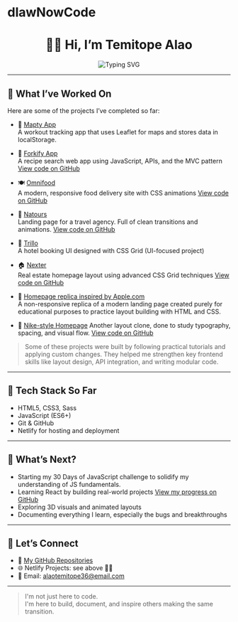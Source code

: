 # dlawNowCode

<h1 align="center">👋🏽 Hi, I’m Temitope Alao</h1>

<p align="center">
  <img src="https://readme-typing-svg.herokuapp.com?font=Fira+Code&size=20&pause=1000&color=00B9F1&width=435&lines=Frontend+Developer+in+Training;Learning+by+Building+Real+Projects" alt="Typing SVG" />
</p>

---

## 🚀 What I’ve Worked On

Here are some of the projects I’ve completed so far:

- 🎯 [Mapty App](https://mapty-tracker.netlify.app)  
   A workout tracking app that uses Leaflet for maps and stores data in localStorage.
  
- 🍴 [Forkify App](https://forkify-temi.netlify.app)  
  A recipe search web app using JavaScript, APIs, and the MVC pattern  
  [View code on GitHub](https://github.com/TemitopeAlao/forkify-temi)

- 🍽 [Omnifood](https://omnifood-temi.netlify.app)  
  A modern, responsive food delivery site with CSS animations
[View code on GitHub](https://github.com/TemitopeAlao/omnifood-)

- 🌿 [Natours](https://natours-temi.netlify.app)  
   Landing page for a travel agency. Full of clean transitions and animations.
  [View code on GitHub](https://github.com/TemitopeAlao/Natours)
  
- 🏨 [Trillo](https://trillo-temi.netlify.app)  
  A hotel booking UI designed with CSS Grid  (UI-focused project)

- 🏠 [Nexter](https://nexter-temi.netlify.app)  
  Real estate homepage layout using advanced CSS Grid techniques
[View code on GitHub](https://github.com/TemitopeAlao/Nexter)

- 🍏 [Homepage replica inspired by Apple.com](https://non-responsive-temiappl3clone-v1.netlify.app/)  
  A non-responsive replica of a modern landing page created purely for educational purposes to practice layout building with HTML and CSS.

- 👟 [Nike-style Homepage](https://non-responsive-nike3clone-v1.netlify.app/)
  Another layout clone, done to study typography, spacing, and visual flow.
[View code on GitHub](https://github.com/TemitopeAlao/NikeUI)

>Some of these projects were built by following practical tutorials and applying custom changes.
They helped me strengthen key frontend skills like layout design, API integration, and writing modular code.
---

## 🧰 Tech Stack So Far

- HTML5, CSS3, Sass  
- JavaScript (ES6+)  
- Git & GitHub  
- Netlify for hosting and deployment

---


## 📅 What’s Next?

- Starting my 30 Days of JavaScript challenge to solidify my understanding of JS fundamentals.  
- Learning React by building real-world projects  [View my progress on GitHub](https://github.com/TemitopeAlao/learning-react)
- Exploring 3D visuals and animated layouts
- Documenting everything I learn, especially the bugs and breakthroughs

---

## 📌 Let’s Connect

- 🔗 [My GitHub Repositories](https://github.com/TemitopeAlao)
- 🌐 Netlify Projects: see above ☝🏽
- 📩 Email: alaotemitope36@email.com 

---

> I'm not just here to code.  
> I'm here to build, document, and inspire others making the same transition.






